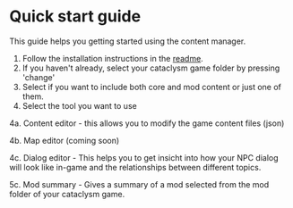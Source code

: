# Quick start guide

This guide helps you getting started using the content manager.

1. Follow the installation instructions in the [readme](https://github.com/snipercup/CDDA-Content-Manager/blob/master/readme.md).
2. If you haven't already, select your cataclysm game folder by pressing 'change'
3. Select if you want to include both core and mod content or just one of them.
4. Select the tool you want to use

  4a. Content editor - this allows you to modify the game content files (json)
  
  4b. Map editor (coming soon)
  
  4c. Dialog editor - This helps you to get insicht into how your NPC dialog will look like in-game and the relationships between different topics.
  
  5c. Mod summary - Gives a summary of a mod selected from the mod folder of your cataclysm game.

